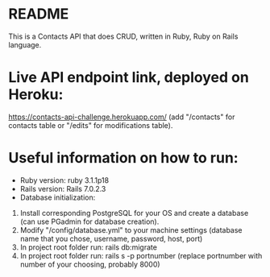 # README
This is a Contacts API that does CRUD, written in Ruby, Ruby on Rails language.

# Live API endpoint link, deployed on Heroku:
https://contacts-api-challenge.herokuapp.com/
(add "/contacts" for contacts table or "/edits" for modifications table).

# Useful information on how to run:
* Ruby version: ruby 3.1.1p18
* Rails version: Rails 7.0.2.3
* Database initialization:
1. Install corresponding PostgreSQL for your OS and create a database (can use PGadmin for database creation).
2. Modify "/config/database.yml" to your machine settings (database name that you chose, username, password, host, port)
3. In project root folder run: rails db:migrate
4. In project root folder run: rails s -p portnumber (replace portnumber with number of your choosing, probably 8000)
